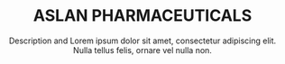 ---
title:          ASLAN PHARMACEUTICALS
subtitle:       Description and Lorem ipsum dolor sit amet, consectetur adipiscing elit. Nulla tellus felis, ornare vel nulla non.
image:          images/aslan_img.jpg
href:           "#"
label:          "http://www.aslanpharma.com/"
description:    Lorem ipsum dolor sit amet, consectetur adipiscing elit. Nulla tellus felis, ornare vel nulla non, porttitor congue enim. Cras vehicula nisi eu tellus suscipit vestibulum. Integer congue at velit sit amet feugiat. Maecenas vehicula placerat iaculis. Donec pulvinar pellentesque orci ut congue.
sort:           1
---